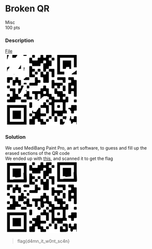 # Broken QR

Misc<br/>
100 pts<br/>

### Description
[File](/Tenable2021/Assets/broken_qr.png)<br/>
![broken qr](/Tenable2021/Assets/broken_qr.png)



### Solution
We used MediBang Paint Pro, an art software, to guess and fill up the erased sections of the QR code <br/>
We ended up with [this](/Tenable2021/Assets/fixedqr.png), and scanned it to get the flag<br/>
![fixed qr](/Tenable2021/Assets/fixedqr.png)

> flag{d4mn_it_w0nt_sc4n}
